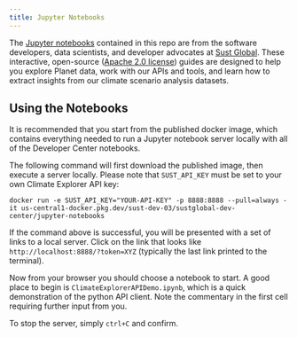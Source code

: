 ```yaml
---
title: Jupyter Notebooks
---
```


The [Jupyter notebooks](http://jupyter-notebook-beginner-guide.readthedocs.io/en/latest/what_is_jupyter.html) contained in this repo are from the software developers, data scientists, and developer advocates at [Sust Global](https://www.sustglobal.com/). These interactive, open-source ([Apache 2.0 license](https://github.com/sustglobal/dev-center/blob/main/LICENSE)) guides are designed to help you explore Planet data, work with our APIs and tools, and learn how to extract insights from our climate scenario analysis datasets.


## Using the Notebooks

It is recommended that you start from the published docker image, which contains everything needed to run a Jupyter
notebook server locally with all of the Developer Center notebooks.

The following command will first download the published image, then execute a server locally.
Please note that `SUST_API_KEY` must be set to your own Climate Explorer API key:

```
docker run -e SUST_API_KEY="YOUR-API-KEY" -p 8888:8888 --pull=always -it us-central1-docker.pkg.dev/sust-dev-03/sustglobal-dev-center/jupyter-notebooks
```

If the command above is successful, you will be presented with a set of links to a local server.
Click on the link that looks like `http://localhost:8888/?token=XYZ` (typically the last link printed to the terminal).

Now from your browser you should choose a notebook to start.
A good place to begin is `ClimateExplorerAPIDemo.ipynb`, which is a quick demonstration of the python API client.
Note the commentary in the first cell requiring further input from you.

To stop the server, simply `ctrl+C` and confirm.
